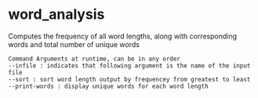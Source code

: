 # word_analysis
Computes the frequency of all word lengths, along with corresponding words and total number of unique words     
    
    Command Arguments at runtime, can be in any order  
    --infile : indicates that following argument is the name of the input file  
    --sort : sort word length output by frequencey from greatest to least  
    --print-words : display unique words for each word length  
 

